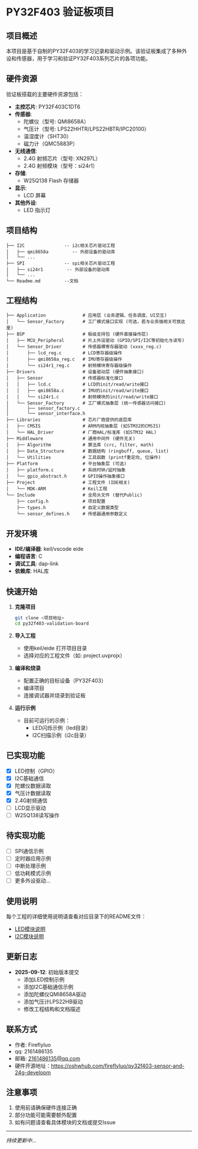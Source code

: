 # PY32F403 验证板项目

## 项目概述

本项目是基于自制的PY32F403的学习记录和驱动示例。该验证板集成了多种外设和传感器，用于学习和验证PY32F403系列芯片的各项功能。

## 硬件资源

验证板搭载的主要硬件资源包括：

- **主控芯片**: PY32F403C1DT6
- **传感器**:
  - 陀螺仪（型号: QMI8658A）
  - 气压计（型号: LPS22HHTR/LPS22HBTR/IPC20100）
  - 温湿度计（SHT30）
  - 磁力计（QMC5883P）
- **无线通信**:
  - 2.4G 射频芯片（型号: XN297L）
  - 2.4G 射频模块（型号：si24r1）
- **存储**:
  - W25Q138 Flash 存储器
- **显示**:
  - LCD 屏幕
- **其他外设**:
  - LED 指示灯

## 项目结构

```
├── I2C               -- i2c相关芯片驱动工程
│   ├── qmi8658a         -- 外部设备的驱动库
│   └── ...             
├── SPI               -- spi相关芯片驱动工程        
│   ├── si24r1         -- 外部设备的驱动库
│   └── ...             
└── Readme.md         --文档
```
## 工程结构
```
├── Application              # 应用层 (业务逻辑、任务调度、UI交互)
│   └── Sensor_Factory       # 工厂模式接口实现 (可选，若与业务强相关可放这里)
├── BSP                      # 板级支持包 (硬件直接操作层)
│   ├── MCU_Peripheral       # 片上外设驱动 (GPIO/SPI/I2C等初始化与读写)
│   └── Sensor_Driver        # 传感器裸寄存器驱动 (xxxx_reg.c)
│       ├── lcd_reg.c        # LCD寄存器级操作
│       ├── qmi8658a_reg.c   # IMU寄存器级操作
│       └── si24r1_reg.c     # 射频模块寄存器级操作
├── Drivers                  # 设备驱动层 (硬件抽象接口)
│   ├── Sensor               # 传感器标准化接口 
│   │   ├── lcd.c            # LCD的init/read/write接口
│   │   ├── qmi8658a.c       # IMU的init/read/write接口
│   │   └── si24r1.c         # 射频模块的init/read/write接口
│   └── Sensor_Factory       # 工厂模式抽象层 (统一传感器访问接口)
│       ├── sensor_factory.c 
│       └── sensor_interface.h 
├── Libraries                # 芯片厂商提供的底层库 
│   ├── CMSIS                # ARM内核抽象层 (如STM32的CMSIS)
│   └── HAL_Driver           # 厂商HAL/标准库 (如STM32 HAL)
├── Middleware               # 通用中间件 (硬件无关)
│   ├── Algorithm            # 算法库 (crc, filter, math)
│   ├── Data_Structure       # 数据结构 (ringbuff, queue, list)
│   └── Utilities            # 工具函数 (printf重定向, 位操作)
├── Platform                 # 平台抽象层 (可选)
│   ├── platform.c           # 系统时钟/延时抽象
│   └── gpio_abstract.h      # GPIO操作抽象接口
├── Project                  # 工程文件 (IDE相关)
│   └── MDK-ARM              # Keil工程
└── Include                  # 全局头文件 (替代Public)
    ├── config.h             # 项目配置
    ├── types.h              # 自定义数据类型
    └── sensor_defines.h     # 传感器通用参数定义

```

## 开发环境


- **IDE/编译器**: keil/vscode eide
- **编程语言**: C
- **调试工具**: dap-link
- **依赖库**: HAL库

## 快速开始

1. **克隆项目**
   ```bash
   git clone <项目地址>
   cd py32f403-validation-board
   ```

2. **导入工程**
   - 使用keil/eide 打开项目目录
   - 选择对应的工程文件（如: project.uvprojx）

3. **编译和烧录**
   - 配置正确的目标设备（PY32F403）
   - 编译项目
   - 连接调试器并烧录到验证板

4. **运行示例**
   - 目前可运行的示例：
     - LED闪烁示例（led目录）
     - I2C扫描示例（i2c目录）

## 已实现功能

- [x] LED控制（GPIO）
- [x] I2C基础通信
- [x] 陀螺仪数据读取
- [x] 气压计数据读取
- [x] 2.4G射频通信
- [ ] LCD显示驱动
- [ ] W25Q138读写操作

## 待实现功能

- [ ] SPI通信示例
- [ ] 定时器应用示例
- [ ] 中断处理示例
- [ ] 低功耗模式示例
- [ ] 更多外设驱动...

## 使用说明

每个工程的详细使用说明请查看对应目录下的README文件：

- [LED模块说明](led/readme.md)
- [I2C模块说明](i2c/readme.md)



## 更新日志

- **2025-09-12**: 初始版本提交
  - 添加LED控制示例
  - 添加I2C基础通信示例
  - 添加陀螺仪QMI8658A驱动
  - 添加气压计LPS22HB驱动
  - 修改工程结构和文档描述

## 联系方式

- 作者: Fireflyluo
- qq: 2161486135
- 邮箱: 2161486135@qq.com
- 硬件开源地址：https://oshwhub.com/fireflyluo/py32f403-sensor-and-24g-developm

## 注意事项

1. 使用前请确保硬件连接正确
2. 部分功能可能需要额外配置
3. 如有问题请查看具体模块的文档或提交Issue

---

*持续更新中...*
